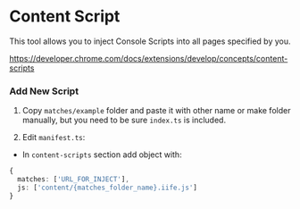 # Content Script

This tool allows you to inject Console Scripts into all pages specified by you.

https://developer.chrome.com/docs/extensions/develop/concepts/content-scripts

### Add New Script

1. Copy `matches/example` folder and paste it with other name or make folder manually, but you need to be sure
   `index.ts` is included.

2. Edit `manifest.ts`:
- In `content-scripts` section add object with:

```ts
{
  matches: ['URL_FOR_INJECT'], 
  js: ['content/{matches_folder_name}.iife.js']
}
```